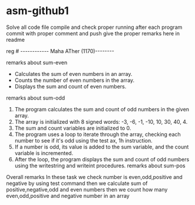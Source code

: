# asm-github1

Solve all code file 
compile and check proper running
after each program commit with proper comment and push
give the proper remarks here in readme

reg #   ------------  Maha ATher (1170)--------



remarks about sum-even
- Calculates the sum of even numbers in an array.
- Counts the number of even numbers in the array.
- Displays the sum and count of even numbers.


remarks about sum-odd
1. The program calculates the sum and count of odd numbers in the given array.
2. The array is initialized with 8 signed words: -3, -6, -1, -10, 10, 30, 40, 4.
3. The sum and count variables are initialized to 0.
4. The program uses a loop to iterate through the array, checking each number to see if it's odd using the test ax, 1h instruction.
5. If a number is odd, its value is added to the sum variable, and the count variable is incremented.
6. After the loop, the program displays the sum and count of odd numbers using the writestring and writeint procedures.
remarks about sum-pos

Overall remarks 
In these task we check number is even,odd,positive and negative by using test command
then we calculate sum of positive,negative,odd and even numbers
then we count how many even,odd,positive and negative number in an array